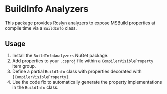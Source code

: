 ﻿# BuildInfo Analyzers

This package provides Roslyn analyzers to expose MSBuild properties at compile time via a `BuildInfo` class.

## Usage

1.  Install the `BuildInfoAnalyzers` NuGet package.
2.  Add properties to your `.csproj` file within a `CompilerVisibleProperty` item group.
3.  Define a partial `BuildInfo` class with properties decorated with `[CompilerVisibleProperty]`.
4.  Use the code fix to automatically generate the property implementations in the `BuildInfo` class.